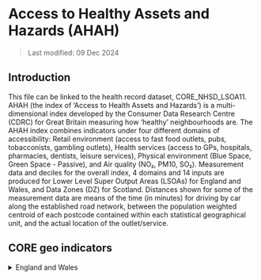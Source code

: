 # Access to Healthy Assets and Hazards (AHAH)

> Last modified: 09 Dec 2024

## Introduction
This file can be linked to the health record dataset, CORE_NHSD_LSOA11.
AHAH (the index of ‘Access to Health Assets and Hazards’) is a multi-dimensional index developed by the Consumer Data Research Centre (CDRC) for Great Britain measuring how ‘healthy’ neighbourhoods are. The AHAH index combines indicators under four different domains of accessibility: Retail environment (access to fast food outlets, pubs, tobacconists, gambling outlets), Health services (access to GPs, hospitals, pharmacies, dentists, leisure services), Physical environment (Blue Space, Green Space - Passive), and Air quality (NO₂, PM10, SO₂). Measurement data and deciles for the overall index, 4 domains and 14 inputs are produced for Lower Level Super Output Areas (LSOAs) for England and Wales, and Data Zones (DZ) for Scotland. Distances shown for some of the measurement data are means of the time (in minutes) for driving by car along the established road network, between the population weighted centroid of each postcode contained within each statistical geographical unit, and the actual location of the outlet/service. 

## CORE geo indicators

<details>
<summary>England and Wales</summary>

**1. Scale and Extent**

|**Field**|**Value**|
|:--:|:--:|
|Geographical coverage|England and Wales|
|Data Provider|Consumer Data Research Centre, Office of National Statistics, Local Data Company, NHS England, NHS Wales, OpenStreetMap, Sentinel Satellite, DEFRA|
|Geographical Unit|LSOA11|
|Temporal Extent|2022|
|Variables|21|
|Observations|34,753|

**2. Variables**
|**Variable Group**|**Variable**|**Description**|**Source**|**Date range of data**|
|:---:|:---:|:---:|:---:|:---:|
|Geographical|lsoa11|Lower Super Output Area code (2011)|Office of National Statistics|2011|
|Retail|ah3gamb|Distance to nearest Gambling Outlet (minutes)|Local Data Company|2019|
|Retail|ah3ffood|Distance to nearest Fast Food Outlet (minutes)|Local Data Company|2019|
|Retail|ah3pubs|Distance to nearest Pubs/Bars/Nightclub (minutes)|Local Data Company|2019|
|Retail|ah3tob|Distance to nearest Tobacconists/Vape Store (minutes)|Local Data Company|2019|
|Health|ah3gp|Distance to nearest GP Practice (minutes)|NHS England|Feb-22|
|Health|ah3hosp|Distance to nearest Hospital (minutes)|NHS England|Feb-22|
|Health|ah3dent|Distance to nearest Dentist (minutes)|NHS England|Jan-22|
|Health|ah3phar|Distance to nearest Pharmacy (minutes)|NHS England|Jan-22|
|Health|ah3phar|Distance to nearest Pharmacy (minutes)|NHS Wales|Nov-21|
|Health|ah3leis|Distance to nearest Leisure Centre (minutes)|Local Data Company|Jul-05|
|Green/bluespace|ah3blue|Distance to nearest Blue space (minutes)|OpenStreetMap|2021|
|Green/bluespace|ah3gpas|NVDI value indicating Passive Green Space|Sentinel Satellite|2021|
|Air|ah3no2|Annual mean Nitrogen Dioxide (μgm³)|DEFRA|2019|
|Air|ah3pm10|Annual mean Particulate Matter (μgm³)|DEFRA|2019|
|Air|ah3so2|Annual mean Sulphur Dioxide (μgm³)|DEFRA|2019|
|Health|ah3h|Health Domain Score|CDRC|2022|
|Green/bluespace|ah3g|Green/Bluespace Domain Score|CDRC|2022|
|Air|ah3e|Air quality Domain Score|CDRC|2022|
|Retail|ah3r|Retail Domain Score|CDRC|2022|
|Healthy Assets and Hazards|ahah_index|Access to Healthy Assets and Hazards index score|CDRC|2022|

<details>
<summary>Scotland</summary>

**1. Scale and Extent**

|**Field**|**Value**|
|:--:|:--:|
|Geographical coverage|Scotland|
|Data Provider|Consumer Data Research Centre, GOV.SCOT, Local Data Company, NHS Scotland, OpenStreetMap, Sentinel Satellite, DEFRA|
|Geographical Unit|Data Zones|
|Temporal Extent|2022|
|Variables|21|
|Observations|6,976|
--
|**Variable Group**|**Variable**|**Description**|**Source**|**Date range of data**|
|:---:|:---:|:---:|:---:|:---:|
|Geographical|lsoa11|Data Zones|gov.scot|2011|
|Retail|ah3gamb|Distance to nearest Gambling Outlet (minutes)|Local Data Company|2019|
|Retail|ah3ffood|Distance to nearest Fast Food Outlet (minutes)|Local Data Company|2019|
|Retail|ah3pubs|Distance to nearest Pubs/Bars/Nightclub (minutes)|Local Data Company|2019|
|Retail|ah3tob|Distance to nearest Tobacconists/Vape Store (minutes)|Local Data Company|2019|
|Health|ah3gp|Distance to nearest GP Practice (minutes)|NHS Scotland|Jan-22|
|Health|ah3hosp|Distance to nearest Hospital (minutes)|NHS Scotland|Dec-21|
|Health|ah3dent|Distance to nearest Dentist (minutes)|NHS Scotland|Jun-21|
|Health|ah3phar|Distance to nearest Pharmacy (minutes)|NHS Scotland|Oct-21|
|Health|ah3leis|Distance to nearest Leisure Centre (minutes)|Local Data Company|Jul-05|
|Green/bluespace|ah3blue|Distance to nearest Blue space (minutes)|OpenStreetMap|2021|
|Green/bluespace|ah3gpas|NVDI value indicating Passive Green Space|Sentinel Satellite|2021|
|Air|ah3no2|Annual mean Nitrogen Dioxide (μgm³)|DEFRA|2019|
|Air|ah3pm10|Annual mean Particulate Matter (μgm³)|DEFRA|2019|
|Air|ah3so2|Annual mean Sulphur Dioxide (μgm³)|DEFRA|2019|
|Health|ah3h|Health Domain Score|CDRC|2022|
|Green/bluespace|ah3g|Green/Bluespace Domain Score|CDRC|2022|
|Air|ah3e|Air quality Domain Score|CDRC|2022|
|Retail|ah3r|Retail Domain Score|CDRC|2022|
|Healthy Assets and Hazards|ahah_index|Access to Healthy Assets and Hazards index score|CDRC|2022|

## Data Linkage
England/Wales and Scotland each have their own geo indicator dataset, since England and Wales use the geographic unit of Lower Super Output Areas (LSOA) and Scotland uses Data Zones (DZ).

To link LLC_XXXX.CORE_nhsd_lsoa11_v0000_YYYYMMDD with
LLC_XXXX.AHAH_geo_indicators_england_wales_v0000_YYYYMMDD 
LLC_XXXX.AHAH_geo_indicators_scotland_v0000_YYYYMMDD 


To link LLC_XXXX.CORE_nhsd_lsoa11_v0000_YYYYMMDD with 
LLC_XXXX.AHAH_geo_indicators_england_wales_v0000_YYYYMMDD:

1. Retrieve data from database via helper syntax
2. Link datasets on the *lsoa11cd_e* field. Example of STATA syntax linking to England and Wales:

*load NHSD *lsoa11* dataset

*use* “S:\LLC_9999\data\stata_w_labs\CORE_nhsd_*lsoa11*_v0001_20221217.dta”, clear

*merge m:* 1 lsoa11cd_e using
“S:\LLC_9999\data\stata_w_labs\AHAH_geo_indicators_england_wales_20240731.dta”
*drop geographical units not linked to any participant health record  
*drop if* _merge ** 2

CORE_nhsd_lsoa11 is a long dataset typically with millions of rows, depending on size of data request. It is therefore recommended that you subset both or either of these datasets before linking/processing/saving. An example of this would be to select the quintile from the Access to Healthy Assets and Hazards Index that you are going to use and keep these variables only. This will ensure the dataset size remains as manageable as possible. It is also advised to only link to the country/ countries that you require.

The Index for Healthy Assets and Hazards is provided by the Consumer Data Research Centre, an ESRC Data Investment: ES/L011840/1, ES/L011891/1
